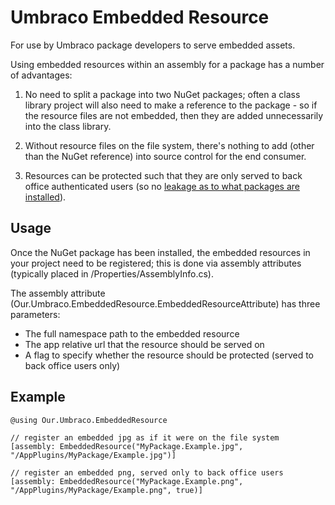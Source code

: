 # Umbraco Embedded Resource
For use by Umbraco package developers to serve embedded assets.

Using embedded resources within an assembly for a package has a number of advantages:

1) No need to split a package into two NuGet packages; often a class library project will also need to make a reference to the package - so if the resource files are not embedded, then they are added unnecessarily into the class library.

2) Without resource files on the file system, there's nothing to add (other than the NuGet reference) into source control for the end consumer.

3) Resources can be protected such that they are only served to back office authenticated users (so no [leakage as to what packages are installed](https://twitter.com/jschoemaker1984/status/1004231493240213505)).


## Usage
Once the NuGet package has been installed, the embedded resources in your project need to be registered; this is done via assembly attributes (typically placed in /Properties/AssemblyInfo.cs).

The assembly attribute (Our.Umbraco.EmbeddedResource.EmbeddedResourceAttribute) has three parameters:
* The full namespace path to the embedded resource
* The app relative url that the resource should be served on
* A flag to specify whether the resource should be protected (served to back office users only)

## Example

    @using Our.Umbraco.EmbeddedResource

    // register an embedded jpg as if it were on the file system    
    [assembly: EmbeddedResource("MyPackage.Example.jpg", "/AppPlugins/MyPackage/Example.jpg")]
    
    // register an embedded png, served only to back office users    
    [assembly: EmbeddedResource("MyPackage.Example.png", "/AppPlugins/MyPackage/Example.png", true)]
